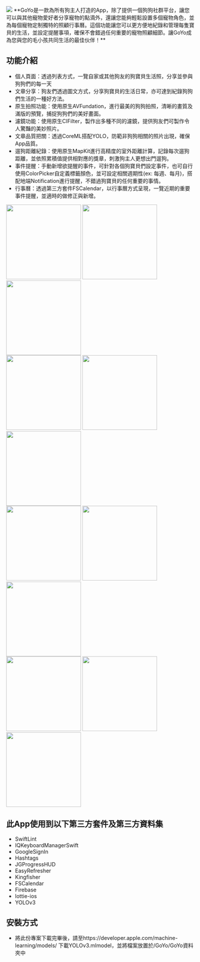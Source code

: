 <img src="https://github.com/fangpindar/GoYo/blob/main/Image/logo.png">
**GoYo是一款為所有狗主人打造的App，除了提供一個狗狗社群平台，讓您可以與其他寵物愛好者分享寵物的點滴外，還讓您能夠輕鬆設置多個寵物角色，並為每個寵物定制獨特的照顧行事曆。這個功能讓您可以更方便地紀錄和管理每隻寶貝的生活，並設定提醒事項，確保不會錯過任何重要的寵物照顧細節。讓GoYo成為您與您的毛小孩共同生活的最佳伙伴！**


功能介紹
-------------
- 個人頁面：透過列表方式，一覽自家或其他狗友的狗寶貝生活照，分享並參與狗狗們的每一天
- 文章分享：狗友們透過圖文方式，分享狗寶貝的生活日常，亦可達到紀錄狗狗們生活的一種好方法。
- 原生拍照功能：使用原生AVFundation，進行最美的狗狗拍照，清晰的畫質及滿版的預覽，捕捉狗狗們的美好畫面。
- 濾鏡功能：使用原生CIFilter，製作出多種不同的濾鏡，提供狗友們可製作令人驚豔的美妙照片。
- 文章品質把關：透過CoreML搭配YOLO，防範非狗狗相關的照片出現，確保App品質。
- 遛狗距離紀錄：使用原生MapKit進行高精度的室外距離計算，記錄每次遛狗距離，並依照累積值提供相對應的獎章，刺激狗主人更想出門遛狗。
- 事件提醒：手動新增欲提醒的事件，可針對各個狗寶貝們設定事件，也可自行使用ColorPicker自定義標籤顏色，並可設定相關週期性(ex: 每週、每月)，搭配地端Notification進行提醒，不錯過狗寶貝的任何重要的事情。
- 行事曆：透過第三方套件FSCalendar，以行事曆方式呈現，一覽近期的重要事件提醒，並適時的做修正與新增。

<div style="display: inline-block">
<img width="200" src="https://github.com/fangpindar/GoYo/blob/main/Image/Frame%204.png" />
<img width="200" src="https://github.com/fangpindar/GoYo/blob/main/Image/Frame%205.png" />
<img width="200" src="https://github.com/fangpindar/GoYo/blob/main/Image/Frame%206.png" />
</div>
<br />
<div style="display: inline-block">
<img width="200" src="https://github.com/fangpindar/GoYo/blob/main/Image/Frame%207.png" />
<img width="200" src="https://github.com/fangpindar/GoYo/blob/main/Image/Frame%208.png" />
<img width="200" src="https://github.com/fangpindar/GoYo/blob/main/Image/Frame%209.png" />
</div>
<br />

<div style="display: inline-block">
<img width="200" src="https://github.com/fangpindar/GoYo/blob/main/Image/Frame%201.png" />
<img width="200" src="https://github.com/fangpindar/GoYo/blob/main/Image/Frame%202.png" />
<img width="200" src="https://github.com/fangpindar/GoYo/blob/main/Image/Frame%203.png" />
</div>
<br />

<div style="display: inline-block">
<img width="200" src="https://github.com/fangpindar/GoYo/blob/main/Image/Frame%2010.png" />
<img width="200" src="https://github.com/fangpindar/GoYo/blob/main/Image/Frame%2011.png" />
<img width="200" src="https://github.com/fangpindar/GoYo/blob/main/Image/Frame%2012.png" />
</div>


此App使用到以下第三方套件及第三方資料集
-------------
- SwiftLint
- IQKeyboardManagerSwift
- GoogleSignIn
- Hashtags
- JGProgressHUD
- EasyRefresher
- Kingfisher
- FSCalendar
- Firebase
- lottie-ios
- YOLOv3

安裝方式
-------------
- 將此份專案下載完畢後，請至https://developer.apple.com/machine-learning/models/ 下載YOLOv3.mlmodel，並將檔案放置於/GoYo/GoYo資料夾中
